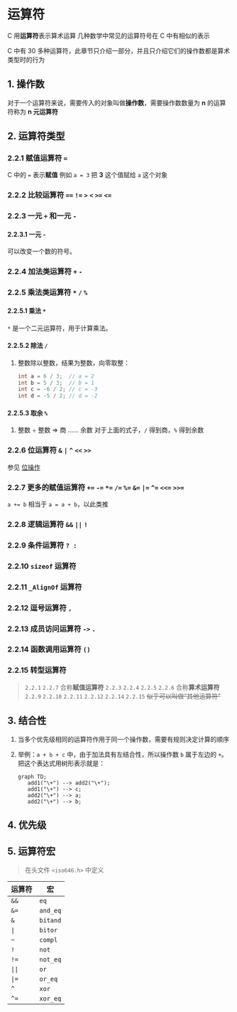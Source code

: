 # 运算符

C 用**运算符**表示算术运算
几种数学中常见的运算符号在 C 中有相似的表示

C 中有 30 多种运算符，此章节只介绍一部分，并且只介绍它们的操作数都是算术类型时的行为

## 1. 操作数

对于一个运算符来说，需要传入的对象叫做**操作数**，需要操作数数量为 **n** 的运算符称为 **n 元运算符**

## 2. 运算符类型

### 2.2.1 赋值运算符 `=`

C 中的 `=` 表示**赋值**
例如 `a = 3` 把 **3** 这个值赋给 `a` 这个对象

### 2.2.2 比较运算符 `==` `!=` `>` `<` `>=` `<=`

### 2.2.3 一元 `+` 和一元 `-`

#### 2.2.3.1 一元 `-`

可以改变一个数的符号。

### 2.2.4 加法类运算符 `+` `-`

### 2.2.5 乘法类运算符 `*` `/` `%`

#### 2.2.5.1 乘法 `*`

`*` 是一个二元运算符，用于计算乘法。

#### 2.2.5.2 除法 `/`

1. 整数除以整数，结果为整数，向零取整：

   ```c
   int a = 6 / 3;  // a = 2
   int b = 5 / 3;  // b = 1
   int c = -6 / 2; // c = -3
   int d = -5 / 2; // d = -2
   ```

#### 2.2.5.3 取余 `%`

1. 整数 ÷ 整数 => 商 …… 余数
   对于上面的式子，`/` 得到商，`%` 得到余数

### 2.2.6 位运算符 `&` `|` `^` `<<` `>>`

参见 [位操作](/教程/正文/语法和标准库/unk_位操作.md)

### 2.2.7 更多的赋值运算符 `+=` `-=` `*=` `/=` `%=` `&=` `|=` `^=` `<<=` `>>=`

`a += b` 相当于 `a = a + b`，以此类推

### 2.2.8 逻辑运算符 `&&` `||` `!`

### 2.2.9 条件运算符 `? :`

### 2.2.10 `sizeof` 运算符

### 2.2.11 `_AlignOf` 运算符

### 2.2.12 逗号运算符 `,`

### 2.2.13 成员访问运算符 `->` `.`

### 2.2.14 函数调用运算符 `()`

### 2.2.15 转型运算符

> `2.2.1` `2.2.7` 合称**赋值运算符**
> `2.2.3` `2.2.4` `2.2.5` `2.2.6` 合称**算术运算符**
> `2.2.9` `2.2.10` `2.2.11` `2.2.12` `2.2.14` `2.2.15` ~~似乎可以叫做“其他运算符”~~

## 3. 结合性

1. 当多个优先级相同的运算符作用于同一个操作数，需要有规则决定计算的顺序
2. 举例：`a + b + c` 中，由于加法具有左结合性，所以操作数 `b` 属于左边的 `+`。把这个表达式用树形表示就是：

   ```mermaid
   graph TD;
      add1("\+") --> add2("\+");
      add1("\+") --> c;
      add2("\+") --> a;
      add2("\+") --> b;
   ```

## 4. 优先级

## 5. 运算符宏

> 在头文件 `<iso646.h>` 中定义

| 运算符    | 宏        |
|--------|----------|
| `&&`   | `eq`     |
| `&=`   | `and_eq` |
| `&`    | `bitand` |
| `\|`   | `bitor`  |
| `~`    | `compl`  |
| `!`    | `not`    |
| `!=`   | `not_eq` |
| `\|\|` | `or`     |
| `\|=`  | `or_eq`  |
| `^`    | `xor`    |
| `^=`   | `xor_eq` |
